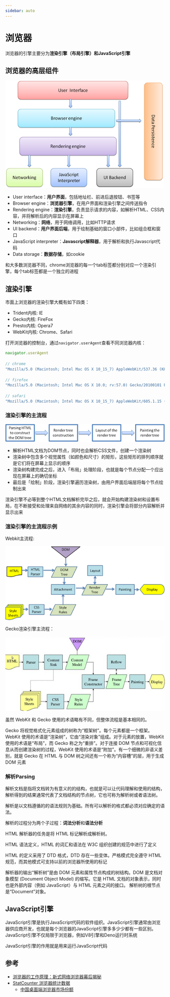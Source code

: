```yaml
---
sidebar: auto
---
```


# 浏览器

浏览器的引擎主要分为**渲染引擎（布局引擎）**和**JavaScript引擎**

## 浏览器的高层组件

![layers](./images/layers.png)

- User interface：**用户界面**，包括地址栏、前进后退按钮、书签等
- Browser engine：**浏览器引擎**，在用户界面和渲染引擎之间传送指令
- Rendering engine：**渲染引擎**，负责显示请求的内容，如解析HTML、CSS内容，并将解析后的内容显示在屏幕上
- Networking：**网络**，用于网络调用，比如HTTP请求
- UI backend：**用户界面后端**，用于绘制基础的窗口小部件，比如组合框和窗口
- JavaScript interpreter：**Javascript解释器**，用于解析和执行Javascript代码
- Data storage：**数据存储**，如cookie

和大多数浏览器不同，chrome浏览器的每一个tab标签都分别对应一个渲染引擎，每个tab标签都是一个独立的进程

## 渲染引擎

市面上浏览器的渲染引擎大概有如下四类：

- Trident内核: IE
- Gecko内核: FireFox
- Presto内核: Opera7
- WebKit内核: Chrome、Safari

打开浏览器的控制台，通过`navigator.userAgent`查看不同浏览器内核：

```js
navigator.userAgent

// chrome
"Mozilla/5.0 (Macintosh; Intel Mac OS X 10_15_7) AppleWebKit/537.36 (KHTML, like Gecko) Chrome/97.0.4692.71 Safari/537.36"

// firefox
"Mozilla/5.0 (Macintosh; Intel Mac OS X 10.0; rv:57.0) Gecko/20100101 Firefox/57.0"

// safari
"Mozilla/5.0 (Macintosh; Intel Mac OS X 10_15_7) AppleWebKit/605.1.15 (KHTML, like Gecko) Version/15.2 Safari/605.1.15"
```

### 渲染引擎的主流程

![flow](./images/flow.png)

- 解析HTML文档为DOM节点，同时也会解析CSS文件，创建一个渲染树
- 渲染树中包含多个视觉属性（如颜色和尺寸）的矩形，这些矩形的排列顺序就是它们将在屏幕上显示的顺序
- 渲染树构建完成之后，进入「布局」处理阶段，也就是每个节点分配一个应出现在屏幕上的确切坐标
- 最后是「绘制」阶段，渲染引擎遍历渲染树，由用户界面后端层将每个节点绘制出来

渲染引擎不必等到整个HTML文档解析完毕之后，就会开始构建渲染树和设置布局，在不断接受和处理来自网络的其余内容的同时，渲染引擎会将部分内容解析并显示出来

### 渲染引擎的主流程示例

Webkit主流程:

![webkitflow](./images/webkitflow.png)

Gecko渲染引擎主流程：

![image008](./images/image008.jpeg)

虽然 WebKit 和 Gecko 使用的术语略有不同，但整体流程是基本相同的。

Gecko 将视觉格式化元素组成的树称为“框架树”。每个元素都是一个框架。WebKit 使用的术语是“渲染树”，它由“渲染对象”组成。对于元素的放置，WebKit 使用的术语是“布局”，而 Gecko 称之为“重排”。对于连接 DOM 节点和可视化信息从而创建渲染树的过程，WebKit 使用的术语是“附加”。有一个细微的非语义差别，就是 Gecko 在 HTML 与 DOM 树之间还有一个称为“内容槽”的层，用于生成 DOM 元素

### 解析Parsing

解析文档是指将文档转为有意义的的结构，也就是可以让代码理解和使用的结构，解析得到的结果通常代表了文档结构的节点树，它也可称为解析树或者语法树。

解析是以文档遵循的的语法规则为基础。所有可以解析的格式都必须对应确定的语法。

解析的过程分为两个子过程：**词法分析**和**语法分析**

HTML 解析器的任务是将 HTML 标记解析成解析树。

HTML 语法定义，HTML 的词汇和语法在 W3C 组织创建的规范中进行了定义

HTML 的定义采用了 DTD 格式，DTD 存在一些变体。严格模式完全遵守 HTML 规范，而其他模式可支持以前的浏览器所使用的标记

解析器的输出“解析树”是由 DOM 元素和属性节点构成的树结构。DOM 是文档对象模型 (Document Object Model) 的缩写。它是 HTML 文档的对象表示，同时也是外部内容（例如 JavaScript）与 HTML 元素之间的接口。
解析树的根节点是“Document”对象。


## JavaScript引擎

JavaScript引擎是执行JavaScript代码的软件组织。JavaScript引擎通常由浏览器供应商开发，也就是每个浏览器的JavaScript引擎多多少少都有一些区别。JavaScript引擎不仅局限于浏览器，例如V8引擎和Deno运行时系统

JavaScript引擎的作用就是用来运行JavaScript代码

## 参考

- [浏览器的工作原理：新式网络浏览器幕后揭秘](https://www.html5rocks.com/zh/tutorials/internals/howbrowserswork/#The_rendering_engine)
- [StatCounter 浏览器统计数据](https://gs.statcounter.com/)
  - [中国桌面端浏览器市场份额](https://gs.statcounter.com/browser-market-share/desktop/china)